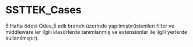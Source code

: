 # SSTTEK_Cases

5.Hafta ödevi Odev_5 adlı branch üzerinde yapılmıştır(istenilen filter ve middleware ler ilgili klasörlerde tanımlanmış ve extensionlar ile ilgili yerlerde kullanılmıştır).
